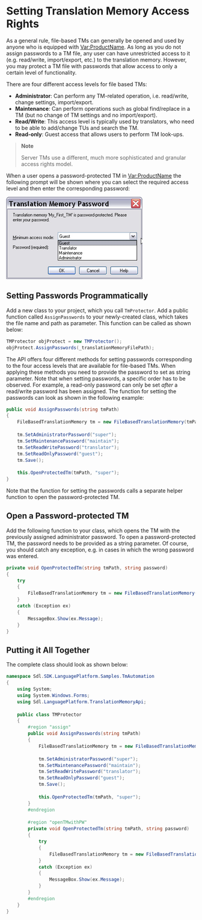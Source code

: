Setting Translation Memory Access Rights
==

As a general rule, file-based TMs can generally be opened and used by anyone who is equipped with <Var:ProductName>. As long as you do not assign passwords to a TM file, any user can have unrestricted access to it (e.g. read/write, import/export, etc.) to the translation memory. However, you may protect a TM file with passwords that allow access to only a certain level of functionality.

There are four different access levels for file based TMs:

* **Administrator**: Can perform any TM-related operation, i.e. read/write, change settings, import/export.
* **Maintenance**: Can perform operations such as global find/replace in a TM (but no change of TM settings and no import/export).
* **Read/Write**: This access level is typically used by translators, who need to be able to add/change TUs and search the TM.
* **Read-only**: Guest access that allows users to perform TM look-ups.

>**Note**
>
>Server TMs use a different, much more sophisticated and granular access rights model.


When a user opens a password-protected TM in <Var:ProductName> the following prompt will be shown where you can select the required access level and then enter the corresponding password:

![PwPompt](images/PwPompt.jpg)

Setting Passwords Programmatically
--

Add a new class to your project, which you call ```TmProtector```. Add a public function called ```AssignPasswords``` to your newly-created class, which takes the file name and path as parameter. This function can be called as shown below:

```cs
TMProtector objProtect = new TMProtector();
objProtect.AssignPasswords(_translationMemoryFilePath);
```


The API offers four different methods for setting passwords corresponding to the four access levels that are available for file-based TMs. When applying these methods you need to provide the password to set as string parameter. Note that when setting passwords, a specific order has to be observed. For example, a read-only password can only be set *after* a read/write password has been assigned. The function for setting the passwords can look as shown in the following example:

```cs
public void AssignPasswords(string tmPath)
{
    FileBasedTranslationMemory tm = new FileBasedTranslationMemory(tmPath);

    tm.SetAdministratorPassword("super");
    tm.SetMaintenancePassword("maintain");
    tm.SetReadWritePassword("translator");
    tm.SetReadOnlyPassword("guest");
    tm.Save();

    this.OpenProtectedTm(tmPath, "super");
}
```

Note that the function for setting the passwords calls a separate helper function to open the password-protected TM.

Open a Password-protected TM
--

Add the following function to your class, which opens the TM with the previously assigned administrator password. To open a password-protected TM, the password needs to be provided as a string parameter. Of course, you should catch any exception, e.g. in cases in which the wrong password was entered.

```cs
private void OpenProtectedTm(string tmPath, string password)
{
    try
    {
        FileBasedTranslationMemory tm = new FileBasedTranslationMemory(tmPath, password);
    }
    catch (Exception ex)
    {
        MessageBox.Show(ex.Message);
    }
}
```

Putting it All Together
--

The complete class should look as shown below:

```cs
namespace Sdl.SDK.LanguagePlatform.Samples.TmAutomation
{
    using System;
    using System.Windows.Forms;
    using Sdl.LanguagePlatform.TranslationMemoryApi;

    public class TMProtector
    {
        #region "assign"
        public void AssignPasswords(string tmPath)
        {
            FileBasedTranslationMemory tm = new FileBasedTranslationMemory(tmPath);

            tm.SetAdministratorPassword("super");
            tm.SetMaintenancePassword("maintain");
            tm.SetReadWritePassword("translator");
            tm.SetReadOnlyPassword("guest");
            tm.Save();

            this.OpenProtectedTm(tmPath, "super");
        }
        #endregion

        #region "openTMwithPW"
        private void OpenProtectedTm(string tmPath, string password)
        {
            try
            {
                FileBasedTranslationMemory tm = new FileBasedTranslationMemory(tmPath, password);
            }
            catch (Exception ex)
            {
                MessageBox.Show(ex.Message);
            }
        }
        #endregion
    }
}
```
